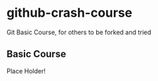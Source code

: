 github-crash-course
===================

Git Basic Course, for others to be forked and tried

Basic Course
------------

Place Holder!


